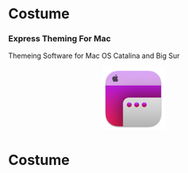 # Costume
### Express Theming For Mac
Themeing Software for Mac OS Catalina and Big Sur

<p align="center">
<img src="https://raw.githubusercontent.com/R-Teer/Costume-For-Mac/master/icon.png" width="128" height="128" title="Costume For Mac">

# Costume
</p>
